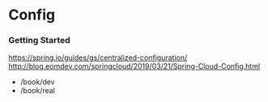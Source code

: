 # Config 

### Getting Started 
https://spring.io/guides/gs/centralized-configuration/
http://blog.eomdev.com/springcloud/2019/03/21/Spring-Cloud-Config.html

- /book/dev
- /book/real
